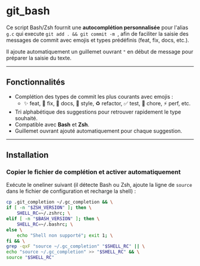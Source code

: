 # git_bash

Ce script Bash/Zsh fournit une **autocomplétion personnalisée** pour l'alias `g.c` qui execute `git add . && git commit -m `, afin de faciliter la saisie des messages de commit avec emojis et types prédéfinis (feat, fix, docs, etc.).

Il ajoute automatiquement un guillemet ouvrant `"` en début de message pour préparer la saisie du texte.

---

## Fonctionnalités

- Complétion des types de commit les plus courants avec emojis :
  - ✨ feat, 🐛 fix, 📝 docs, 💄 style, ♻️ refactor, ✅ test, 🔧 chore, ⚡ perf, etc.
- Tri alphabétique des suggestions pour retrouver rapidement le type souhaité.
- Compatible avec **Bash** et **Zsh**.
- Guillemet ouvrant ajouté automatiquement pour chaque suggestion.

---

## Installation

### Copier le fichier de complétion et activer automatiquement

Exécute le oneliner suivant (il détecte Bash ou Zsh, ajoute la ligne de `source` dans le fichier de configuration et recharge la shell) :

```bash
cp .git_completion ~/.gc_completion && \
if [ -n "$ZSH_VERSION" ]; then \
    SHELL_RC=~/.zshrc; \
elif [ -n "$BASH_VERSION" ]; then \
    SHELL_RC=~/.bashrc; \
else \
    echo "Shell non supporté"; exit 1; \
fi && \
grep -qxF "source ~/.gc_completion" "$SHELL_RC" || \
echo "source ~/.gc_completion" >> "$SHELL_RC" && \
source "$SHELL_RC"
```
